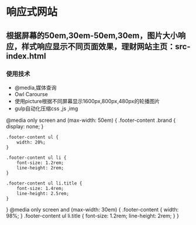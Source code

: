 # 响应式网站
## 根据屏幕的50em,30em-50em,30em，图片大小响应，样式响应显示不同页面效果，理财网站主页：src-index.html
### 使用技术
* @media,媒体查询<br>
* Owl Carourse<br>
* 使用picture根据不同屏幕显示1600px,800px,480px的轮播图片<br>
* gulp自动化压缩css ,js ,img<br>

@media only screen and (max-width: 50em) {
    .footer-content .brand {
        display: none;
    }

    .footer-content ul {
        width: 20%;
    }

    .footer-content ul li {
        font-size: 1.2rem;
        line-height: 2rem;
    }

    .footer-content ul li.title {
        font-size: 1.4rem;
        line-height: 2.5rem;
    }
}
@media only screen and (max-width: 30em) {
    .footer-content {
        width: 98%;
    }
    .footer-content ul li.title {
        font-size: 1.2rem;
        line-height: 2rem;
    }
}

